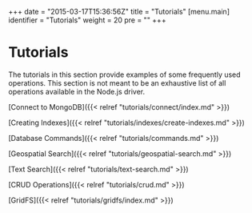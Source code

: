 +++
date = "2015-03-17T15:36:56Z"
title = "Tutorials"
[menu.main]
  identifier = "Tutorials"
  weight = 20
  pre = "<i class='fa fa-thumb-tack'></i>"
+++

# Tutorials

The tutorials in this section provide examples of some frequently used operations. This section is not meant to be an exhaustive list of all operations available in the Node.js driver.


[Connect to MongoDB]({{< relref "tutorials/connect/index.md" >}})

[Creating Indexes]({{< relref "tutorials/indexes/create-indexes.md" >}})

[Database Commands]({{< relref "tutorials/commands.md" >}})

[Geospatial Search]({{< relref "tutorials/geospatial-search.md" >}})

[Text Search]({{< relref "tutorials/text-search.md" >}})

[CRUD Operations]({{< relref "tutorials/crud.md" >}})

[GridFS]({{< relref "tutorials/gridfs/index.md" >}})